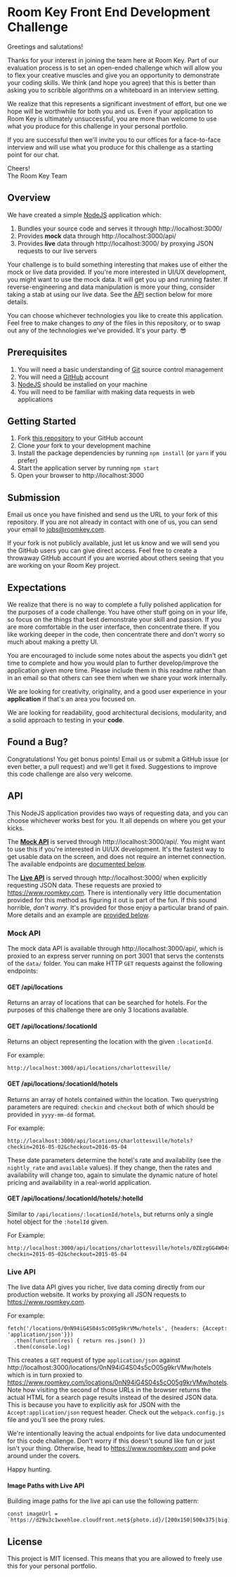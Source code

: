 Room Key Front End Development Challenge
========================================

Greetings and salutations!

Thanks for your interest in joining the team here at Room Key. Part of our
evaluation process is to set an open-ended challenge which will allow you to
flex your creative muscles and give you an opportunity to demonstrate your
coding skills. We think (and hope you agree) that this is better than asking
you to scribble algorithms on a whiteboard in an interview setting.

We realize that this represents a significant investment of effort, but one we
hope will be worthwhile for both you and us. Even if your application to Room
Key is ultimately unsuccessful, you are more than welcome to use what you
produce for this challenge in your personal portfolio.

If you are successful then we'll invite you to our offices for a face-to-face
interview and will use what you produce for this challenge as a starting
point for our chat.

Cheers!  
The Room Key Team

## Overview

We have created a simple [NodeJS](https://nodejs.org) application which:

1. Bundles your source code and serves it through http://localhost:3000/
2. Provides **mock** data through http://localhost:3000/api/
3. Provides **live** data through http://localhost:3000/ by proxying JSON requests
   to our live servers

Your challenge is to build something interesting that makes use of either the mock
or live data provided. If you're more interested in UI/UX development, you might
want to use the mock data. It will get you up and running faster. If
reverse-engineering and data manipulation is more your thing, consider taking a
stab at using our live data. See the [API](#api) section below for more details.

You can choose whichever technologies you like to create this application. Feel
free to make changes to _any_ of the files in this repository, or to swap out
any of the technologies we've provided. It's your party. 😎

## Prerequisites

1. You will need a basic understanding of [Git](https://git-scm.com/) source
   control management
2. You will need a [GitHub](https://github.com/) account
3. [NodeJS](http://nodejs.org/download/) should be installed on your machine
4. You will need to be familiar with making data requests in web applications

## Getting Started

1. Fork [this repository](https://github.com/roomkey/front-end-code-challenge)
   to your GitHub account
2. Clone *your* fork to your development machine
2. Install the package dependencies by running `npm install` (or `yarn` if you prefer)
3. Start the application server by running `npm start`
4. Open your browser to http://localhost:3000

## Submission

Email us once you have finished and send us the URL to your fork of this repository.
If you are not already in contact with one of us, you can send your email to
[jobs@roomkey.com](mailto:jobs@roomkey.com).

If your fork is not publicly available, just let us know and we will send you the
GitHub users you can give direct access. Feel free to create a throwaway GitHub
account if you are worried about others seeing that you are working on your Room
Key project.

## Expectations

We realize that there is no way to complete a fully polished application for the
purposes of a code challenge. You have other stuff going on in your life, so focus
on the things that best demonstrate your skill and passion. If you are more
comfortable in the user interface, then concentrate there. If you like working
deeper in the code, then concentrate there and don't worry so much about making
a pretty UI.

You are encouraged to include some notes about the aspects you didn't get time
to complete and how you would plan to further develop/improve the application
given more time. Please include them in this readme rather than in an email so
that others can see them when we share your work internally.

We are looking for creativity, originality, and a good user experience in your
**application** if that's an area you focused on.

We are looking for readability, good architectural decisions, modularity, and a
solid approach to testing in your **code**.

## Found a Bug?

Congratulations! You get bonus points! Email us or submit a GitHub issue
(or even better, a pull request) and we'll get it fixed. Suggestions to improve
this code challenge are also very welcome.

## API

This NodeJS application provides two ways of requesting data, and you can choose
whichever works best for you. It all depends on where you get your kicks.

The **[Mock API](#mock-api)** is served through http://localhost:3000/api/.
You might want to use this if you're interested in UI/UX development. It's the
fastest way to get usable data on the screen, and does not require an internet
connection. The available endpoints are [documented below](#mock-api).

The **[Live API](#live-api)** is served through http://localhost:3000/
when explicitly requesting JSON data. These requests are proxied to https://www.roomkey.com.
There is intentionally very little documentation provided for this method as
figuring it out is part of the fun. If this sound horrible, _don't worry_. It's
provided for those enjoy a particular brand of pain. More details and an example
are [provided below](#live-api).

### Mock API

The mock data API is available through http://localhost:3000/api/, which is
proxied to an express server running on port 3001 that servs the contensts of
the `data/` folder. You can make HTTP `GET` requests against the following endpoints:

#### GET /api/locations
Returns an array of locations that can be searched for hotels. For the purposes
of this challenge there are only 3 locations available.

#### GET /api/locations/:locationId
Returns an object representing the location with the given `:locationId`.

For example:
```
http://localhost:3000/api/locations/charlottesville/
```

#### GET /api/locations/:locationId/hotels
Returns an array of hotels contained within the location. Two querystring
parameters are required: `checkin` and `checkout` both of which should be
provided in `yyyy-mm-dd` format.

For example:
```
http://localhost:3000/api/locations/charlottesville/hotels?checkin=2016-05-02&checkout=2016-05-04
```

These date parameters determine the hotel's rate and availability (see the
`nightly_rate` and `available` values). If they change, then the rates and
availability will change too, again to simulate the dynamic nature of hotel
pricing and availability in a real-world application.

#### GET /api/locations/:locationId/hotels/:hotelId

Similar to `/api/locations/:locationId/hotels`, but returns only a single hotel
object for the `:hotelId` given.

For Example:
```
http://localhost:3000/api/locations/charlottesville/hotels/0ZEzgGG4W04s8EP05g9krVMw?checkin=2015-05-02&checkout=2015-05-04
```

### Live API

The live data API gives you richer, live data coming directly from our
production website. It works by proxying all JSON requests to https://www.roomkey.com.

For example:

```
fetch('/locations/0nN94iG4S04s5cO05g9krVMw/hotels', {headers: {Accept: 'application/json'}})
  .then(function(res) { return res.json() })
  .then(console.log)
```

This creates a `GET` request of type `application/json` against
http://localhost:3000/locations/0nN94iG4S04s5cO05g9krVMw/hotels which is in turn
proxied to https://www.roomkey.com/locations/0nN94iG4S04s5cO05g9krVMw/hotels.
Note how visiting the second of those URLs in the browser returns the actual HTML
for a search page results instead of the desired JSON data. This is because you
have to explicitly ask for JSON with the `Accept:application/json` request header.
Check out the `webpack.config.js` file and you'll see the proxy rules.

We're intentionally leaving the actual endpoints for live data undocumented for
this code challenge. Don't worry if this doesn't sound like fun or just isn't
your thing. Otherwise, head to https://www.roomkey.com and poke around under
the covers.

Happy hunting.

#### Image Paths with Live API

Building image paths for the live api can use the following pattern:

```
const imageUrl = `https://d29u3c1wxehloe.cloudfront.net${photo.id}/[200x150|500x375|big].jpg```
```

## License

This project is MIT licensed. This means that you are allowed to freely use this for your personal portfolio.
